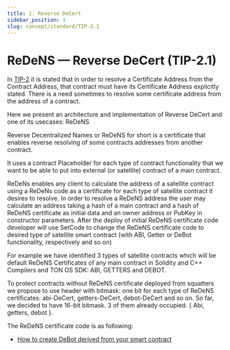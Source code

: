 ```yaml
---
title: 1. Reverse DeCert
sidebar_position: 1
slug: concept/standard/TIP-2.1
---
```


# ReDeNS — Reverse DeCert (TIP-2.1)

In [TIP-2](core-description.md) it is stated that in order to resolve a Certificate Address from the Contract Address, that contract must have its Certificate Address explicitly stated. There is a need sometimes to resolve some certificate address from the address of a contract.

Here we present an architecture and implementation of Reverse DeCert and one of its usecases: ReDeNS

Reverse Decentralized Names or ReDeNS for short is a certificate that enables reverse resolving of some contracts addresses from another contract.

It uses a contract Placeholder for each type of contract functionality that we want to be able to put into external (or satellite) contract of a main contract.

ReDeNs enables any client to calculate the address of a satellite contract using a ReDeNs code as a certificate for each type of satellite contract it desires to resolve. In order to resolve a ReDeNS address the user may calculate an address taking a hash of a main contract and a hash of ReDeNS certificate as initial data and an owner address or PubKey in constructor parameters. After the deploy of initial ReDeNS certificate code developer will use SetCode to change the ReDeNS certificate code to desired type of satellite smart contract (with ABI, Getter or DeBot functionality, respectively and so on)

For example we have identified 3 types of satellite contracts which will be default ReDeNS Certificates of any main contract in Solidity and C++ Compilers and TON OS SDK: ABI, GETTERS and DEBOT.

To protect contracts without ReDeNS certificate deployed from squatters we propose to use header with bitmask: one bit for each type of ReDeNS certificates: abi-DeCert, getters-DeCert, debot-DeCert and so on. So far, we decided to have 16-bit bitmask. 3 of them already occupied. { Abi, getters, debot }.

The ReDeNS certificate code is as following:

- [How to create DeBot derived from your smart contract](https://github.com/tonlabs/ton-labs-contracts/tree/master/dens/redens)
